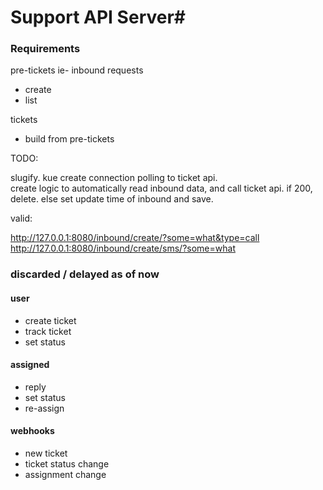 # Support API Server#

### Requirements ###

pre-tickets ie- inbound requests

 * create
 * list


tickets

 * build from pre-tickets 
 
 
TODO:   

slugify. kue
create connection polling to ticket api.  
create logic to automatically read inbound data, and call ticket api.
if 200, delete.
else set update time of inbound and save.


valid:

http://127.0.0.1:8080/inbound/create/?some=what&type=call
http://127.0.0.1:8080/inbound/create/sms/?some=what


### discarded / delayed as of now

#### user ####
 - create ticket
 - track ticket
 - set status

#### assigned ####
 - reply
 - set status
 - re-assign

#### webhooks ####
 - new ticket
 - ticket status change
 - assignment change
